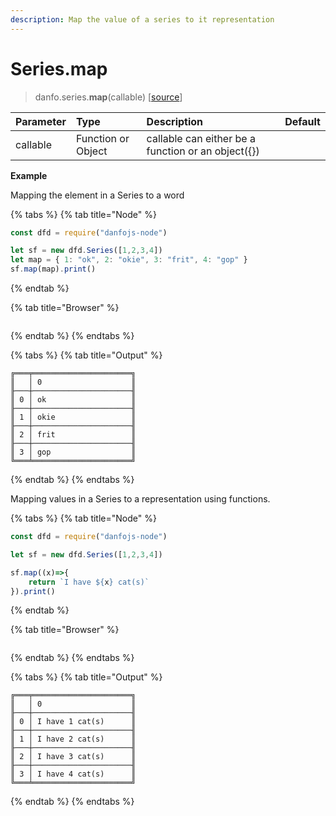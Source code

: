 ```yaml
---
description: Map the value of a series to it representation
---
```


# Series.map

> danfo.series.**map**\(callable\) \[[source](https://github.com/opensource9ja/danfojs/blob/master/danfojs/src/core/series.js#L685)\]

| Parameter | Type | Description | Default |
| :--- | :--- | :--- | :--- |
| callable | Function or Object | callable can either be a function or an object\({}\) |  |

**Example**

Mapping the element in a Series to a word

{% tabs %}
{% tab title="Node" %}
```javascript
const dfd = require("danfojs-node")

let sf = new dfd.Series([1,2,3,4])
let map = { 1: "ok", 2: "okie", 3: "frit", 4: "gop" }
sf.map(map).print()

```
{% endtab %}

{% tab title="Browser" %}
```

```
{% endtab %}
{% endtabs %}

{% tabs %}
{% tab title="Output" %}
```text
╔═══╤══════════════════════╗
║   │ 0                    ║
╟───┼──────────────────────╢
║ 0 │ ok                   ║
╟───┼──────────────────────╢
║ 1 │ okie                 ║
╟───┼──────────────────────╢
║ 2 │ frit                 ║
╟───┼──────────────────────╢
║ 3 │ gop                  ║
╚═══╧══════════════════════╝
```
{% endtab %}
{% endtabs %}

Mapping values in a Series to a representation using functions.

{% tabs %}
{% tab title="Node" %}
```javascript
const dfd = require("danfojs-node")

let sf = new dfd.Series([1,2,3,4])

sf.map((x)=>{
    return `I have ${x} cat(s)`
}).print()

```
{% endtab %}

{% tab title="Browser" %}
```

```
{% endtab %}
{% endtabs %}

{% tabs %}
{% tab title="Output" %}
```text
╔═══╤══════════════════════╗
║   │ 0                    ║
╟───┼──────────────────────╢
║ 0 │ I have 1 cat(s)      ║
╟───┼──────────────────────╢
║ 1 │ I have 2 cat(s)      ║
╟───┼──────────────────────╢
║ 2 │ I have 3 cat(s)      ║
╟───┼──────────────────────╢
║ 3 │ I have 4 cat(s)      ║
╚═══╧══════════════════════╝
```
{% endtab %}
{% endtabs %}


